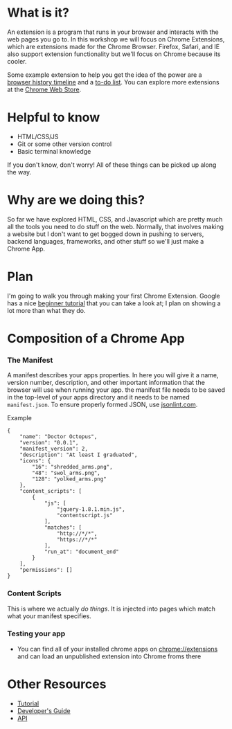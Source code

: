 

What is it?
============

An extension is a program that runs in your browser and interacts with the web pages you go to. In this workshop we will focus on Chrome Extensions, which are extensions made for the Chrome Browser. Firefox, Safari, and IE also support extension functionality but we'll focus on Chrome because its cooler.  

Some example extension to help you get the idea of the power are a [browser history timeline](https://chrome.google.com/webstore/detail/history-timeline/gjhpcfomcckgcaniehfgakaddjgncpeb) and a [to-do list](https://chrome.google.com/webstore/detail/todoist-to-do-list-and-ta/fnibmbcdeepaahjmddiihohjanlimlmj/related). You can explore more extensions at the [Chrome Web Store](https://chrome.google.com/webstore/category/apps). 


Helpful to know
================

* HTML/CSS/JS
* Git or some other version control
* Basic terminal knowledge

If you don't know, don't worry! All of these things can be picked up along the way.

Why are we doing this?
======================

So far we have explored HTML, CSS, and Javascript which are pretty much all the tools you need to do stuff on the web. Normally, that involves making a website but I don't want to get bogged down in pushing to servers, backend languages, frameworks, and other stuff so we'll just make a Chrome App.

Plan
====

I'm going to walk you through making your first Chrome Extension. Google has a nice [beginner tutorial](http://developer.chrome.com/extensions/getstarted.html) that you can take a look at; I plan on showing a lot more than what they do. 

Composition of a Chrome App
============================

### The Manifest
A manifest describes your apps properties. In here you will give it a name, version number, description, and other important information that the browser will use when running your app. the manifest file needs to be saved in the top-level of your apps directory and it needs to be named ``` manifest.json ```. To ensure properly formed JSON, use [jsonlint.com](http://jsonlint.com/).  

Example
```
{
    "name": "Doctor Octopus",
    "version": "0.0.1",
    "manifest_version": 2,
    "description": "At least I graduated",
    "icons": {
        "16": "shredded_arms.png",
        "48": "swol_arms.png",
        "128": "yolked_arms.png"
    },
    "content_scripts": [
        {
            "js": [
                "jquery-1.8.1.min.js",
                "contentscript.js"
            ],
            "matches": [
                "http://*/*",
                "https://*/*"
            ],
            "run_at": "document_end"
        }
    ],
    "permissions": []
}
```

### Content Scripts
This is where we actually _do things_. It is injected into pages which match what your manifest specifies.


### Testing your app
* You can find all of your installed chrome apps on [chrome://extensions](chrome://extensions/) and can load an unpublished extension into Chrome froms there


Other Resources
================

* [Tutorial](http://developer.chrome.com/extensions/getstarted.html)
* [Developer's Guide](http://developer.chrome.com/extensions/devguide.html)
* [API](http://developer.chrome.com/extensions/api_index.html)
